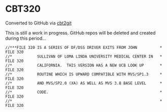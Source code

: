 # CBT320
Converted to GitHub via [cbt2git](https://github.com/wizardofzos/cbt2git)

This is still a work in progress. GitHub repos will be deleted and created during this period...

```
//***FILE 320 IS A SERIES OF DF/DSS DRIVER EXITS FROM JOHN          *   FILE 320
//*           SULLIVAN OF LOMA LINDA UNIVERSITY MEDICAL CENTER IN   *   FILE 320
//*           CALIFORNIA.  THIS VERSION HAS A NEW UCB LOOK UP       *   FILE 320
//*           ROUTINE WHICH IS UPWARD COMPATIBLE WITH MVS/SP1.3     *   FILE 320
//*           AND MVS/SP2.0 (XA) AS WELL AS MVS 3.8 BASE LEVEL      *   FILE 320
//*           CODE.                                                 *   FILE 320
//*                                                                 *   FILE 320
```
